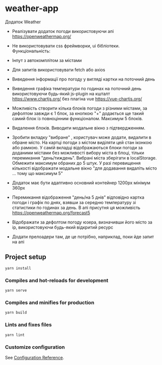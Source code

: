 # weather-app

Додаток Weather

* Реалізувати додаток погоди використовуючи апі  https://openweathermap.org/ 
* Не використовувати css фреймворки, ui бібліотеки.
Функціональність:
* Інпут з автокомплітом за містами
* Для запитів використовувати fetch або axios
* Виведення інформації про погоду у вигляді картки на поточний день
* Виведення графіка температури по годинах на поточний день використовуючи будь-який js-plugin на кшталт https://www.chartjs.org/  без плагіна vue https://vue-chartjs.org/ 
* Можливість створити кілька блоків погоди з різними містами, за дефолтом завжди є 1 блок, за кнопкою "+" додається ще такий самий блок із повноцінним функціоналом. Максимум 5 блоків.
* Видалення блоків. Виводити модальне вікно з підтвердженням.
* Зробити вкладку "вибране" , користувач може додати, видалити в обране місто. На картці погоди з містом виділяти цей стан іконкою або рамкою.  У самій вкладці відображаються блоки погоди за доданими містами без можливості вибору міста в блоці, тільки перемикання "день/тиждень". Вибрані міста зберігати в localStorage. Обмежити максимум обраних до 5 штук. У разі перевищення кількості відображати модальне вікно "для додавання видаліть місто ... тому що максимум 5"
* Додаток має бути адаптивно основний контейнер 1200px мінімум 360px
* Перемикання відображення "день/на 5 днів" відповідно картка погоди і графік по днях, взявши за середню температуру зі статистики по годинах за день. В апі присутня ця можливість  https://openweathermap.org/forecast5

* Відображати за дефолтом погоду юзера, визначивши його місто за ip, використовуючи будь-який відкритий ресурс

* Додати прелоадери там, де це потрібно, наприклад, поки йде запит на апі


## Project setup
```
yarn install
```

### Compiles and hot-reloads for development
```
yarn serve
```

### Compiles and minifies for production
```
yarn build
```

### Lints and fixes files
```
yarn lint
```

### Customize configuration
See [Configuration Reference](https://cli.vuejs.org/config/).

